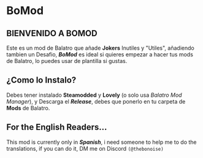 # BoMod
## BIENVENIDO A BOMOD

Este es un mod de Balatro que añade **Jokers** Inutiles y "Utiles", añadiendo tambien un Desafio, ***BoMod*** es ideal si quieres empezar a hacer tus mods de Balatro, lo puedes usar de plantilla si gustas.

## ¿Como lo Instalo?
Debes tener instalado **Steamodded** y **Lovely** (o solo usa *Balatro Mod Manager*), y Descarga el ***Release***, debes que ponerlo en tu carpeta de **Mods** de Balatro.

## For the English Readers...
This mod is currently only in ***Spanish***, i need someone to help me to do the translations, if you can do it, DM me on Discord `(@thebonoise)`
